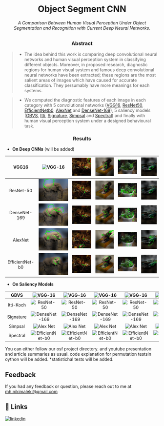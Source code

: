 <h1 align="center">Object Segment CNN</h1>

<h6 align="center">A Comparison Between Human Visual Perception Under Object Segmentation and Recognition with Current Deep Neural Networks.</h4>

<h3 align="center">Abstract</h1>

> - The idea behind this work is comparing deep convolutional neural networks and human visual perception system in classifying different objects. Moreover, in proposed research, diagnostic regions for human visual system and famous deep convolutional neural networks have been extracted; these regions are the most salient areas of images which have caused for accurate classification. They persumably have more meanings for each systems. 

> - We computed the diagnostic features of each image in each category with 5 convolutional networks ([VGG16](https://arxiv.org/abs/1409.1556), [ResNet50](https://arxiv.org/abs/1512.03385), [EfficientNetb0](https://arxiv.org/abs/1905.11946),  [AlexNet](https://proceedings.neurips.cc/paper/2012/file/c399862d3b9d6b76c8436e924a68c45b-Paper.pdf) and [DenseNet-169](https://arxiv.org/pdf/1608.06993.pdf)), 5 saliency models ([GBVS](https://proceedings.neurips.cc/paper/2006/file/4db0f8b0fc895da263fd77fc8aecabe4-Paper.pdf), [Itti](https://www.researchgate.net/publication/3192913_A_Model_of_Saliency-based_Visual_Attention_for_Rapid_Scene_Analysis), [Signature](https://cvhci.anthropomatik.kit.edu/~bschauer/pdf/schauerte2012predicting.pdf), [Simpsal](https://arxiv.org/pdf/2010.12913.pdf) and [Spectral](https://www.researchgate.net/publication/221364530_Saliency_Detection_A_Spectral_Residual_Approach)) and finally with human visual perception system under a designed behavioural task.

<h3 align="center">Results</h1>

 - **On Deep CNNs** (will be added)

| VGG16           | ![VGG-16](images/DCNNs/DCNNsVGG1.jpg)          | ![VGG-16](images/DCNNs/VGG2.jpg)  	      | ![VGG-16](images/DCNNs/VGG3.jpg)  	    | ![VGG-16](images/DCNNs/VGG4.jpg)  	      | ![VGG-16](images/DCNNs/VGG5.jpg)  	      |
|:---------------:|:-----------------------------------:|:-----------------------------------:|:-----------------------------------:|:-----------------------------------:|:-------------------------------------:|
| ResNet-50 	  | ![ResNet-50](images/DCNNs/RES1.jpg)   	| ![ResNet-50](images/DCNNs/RES2.jpg)  	  | ![ResNet-50](images/DCNNs/RES3.jpg)  	    | ![ResNet-50](images/DCNNs/RES4.jpg)  	  | ![ResNet-50](images/DCNNs/RES5.jpg)    	  |
| DenseNet-169    | ![DenseNet-169](images/DCNNs/DNS1.jpg)    | ![DenseNet-169](images/DCNNs/DNS2.jpg)    | ![DenseNet-169](images/DCNNs/DNS3.jpg)    | ![DenseNet-169](images/DCNNs/DNS4.jpg)    | ![DenseNet-169](images/DCNNs/DNS5.jpg)      |
| AlexNet  	      | ![Alex Net](images/DCNNs/ALX1.jpg)        | ![Alex Net](images/DCNNs/ALX2.jpg)  	  | ![Alex Net](images/DCNNs/ALX3.jpg)  	    | ![Alex Net](images/DCNNs/ALX4.jpg)  	  | ![Alex Net](images/DCNNs/ALX5.jpg)  	      |
| EfficientNet-b0 | ![EfficientNet-b0](images/DCNNs/EFF1.jpg) | ![EfficientNet-b0](images/DCNNs/EFF2.jpg) | ![EfficientNet-b0](images/DCNNs/EFF3.jpg) | ![EfficientNet-b0](images/DCNNs/EFF4.jpg) | ![EfficientNet-b0](images/DCNNs/EFF5.jpg)   |

 - **On Saliency Models**
 

| GBVS           | ![VGG-16](images/Saliencies/VGG1.jpg)          | ![VGG-16](images/Saliencies/VGG2.jpg)  	      | ![VGG-16](images/Saliencies/VGG3.jpg)  	    | ![VGG-16](images/Saliencies/VGG4.jpg)  	      | ![VGG-16](images/Saliencies/VGG5.jpg)  	      |
|:---------------:|:-----------------------------------:|:-----------------------------------:|:-----------------------------------:|:-----------------------------------:|:-------------------------------------:|
| Itti-Koch 	  | ![ResNet-50](images/Saliencies/RES1.jpg)   	| ![ResNet-50](images/Saliencies/RES2.jpg)  	  | ![ResNet-50](images/Saliencies/RES3.jpg)  	    | ![ResNet-50](images/Saliencies/RES4.jpg)  	  | ![ResNet-50](images/Saliencies/RES5.jpg)    	  |
| Signature    | ![DenseNet-169](images/Saliencies/DNS1.jpg)    | ![DenseNet-169](images/Saliencies/DNS2.jpg)    | ![DenseNet-169](images/Saliencies/DNS3.jpg)    | ![DenseNet-169](images/Saliencies/DNS4.jpg)    | ![DenseNet-169](images/Saliencies/DNS5.jpg)      |
| Simpsal  	      | ![Alex Net](images/Saliencies/ALX1.jpg)        | ![Alex Net](images/Saliencies/ALX2.jpg)  	  | ![Alex Net](images/Saliencies/ALX3.jpg)  	    | ![Alex Net](images/Saliencies/ALX4.jpg)  	  | ![Alex Net](images/Saliencies/ALX5.jpg)  	      |
| Spectral | ![EfficientNet-b0](images/Saliencies/EFF1.jpg) | ![EfficientNet-b0](images/Saliencies/EFF2.jpg) | ![EfficientNet-b0](images/Saliencies/EFF3.jpg) | ![EfficientNet-b0](images/Saliencies/EFF4.jpg) | ![EfficientNet-b0](images/Saliencies/EFF5.jpg)   |

You can either follow our osf project directory.
and youtube presentation and article summaries as usual.
code explanation for permutation testsin oython will be added.
*statistichal tests will be added.


## Feedback

If you had any feedback or question, please reach out to me at mh.nikimaleki@gmail.com
## 🔗 Links
[![linkedin](https://img.shields.io/badge/linkedin-0A66C2?style=for-the-badge&logo=linkedin&logoColor=white)](https://www.linkedin.com/in/mhnikimaleki/)
